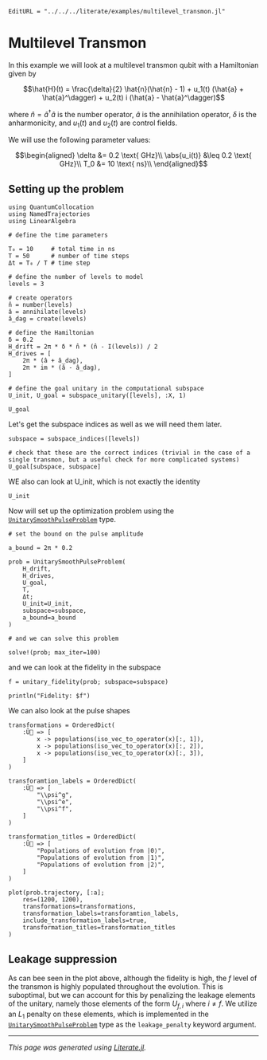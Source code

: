 ```@meta
EditURL = "../../../literate/examples/multilevel_transmon.jl"
```

# Multilevel Transmon

In this example we will look at a multilevel transmon qubit with a Hamiltonian given by

```math
\hat{H}(t) = \frac{\delta}{2} \hat{n}(\hat{n} - 1) + u_1(t) (\hat{a} + \hat{a}^\dagger) + u_2(t) i (\hat{a} - \hat{a}^\dagger)
```
where $\hat{n} = \hat{a}^\dagger \hat{a}$ is the number operator, $\hat{a}$ is the annihilation operator, $\delta$ is the anharmonicity, and $u_1(t)$ and $u_2(t)$ are control fields.

We will use the following parameter values:

```math
\begin{aligned}
\delta &= 0.2 \text{ GHz}\\
\abs{u_i(t)} &\leq 0.2 \text{ GHz}\\
T_0 &= 10 \text{ ns}\\
\end{aligned}
```

## Setting up the problem

````@example multilevel_transmon
using QuantumCollocation
using NamedTrajectories
using LinearAlgebra

# define the time parameters

T₀ = 10     # total time in ns
T = 50      # number of time steps
Δt = T₀ / T # time step

# define the number of levels to model
levels = 3

# create operators
n̂ = number(levels)
â = annihilate(levels)
â_dag = create(levels)

# define the Hamiltonian
δ = 0.2
H_drift = 2π * δ * n̂ * (n̂ - I(levels)) / 2
H_drives = [
    2π * (â + â_dag),
    2π * im * (â - â_dag),
]

# define the goal unitary in the computational subspace
U_init, U_goal = subspace_unitary([levels], :X, 1)

U_goal
````

Let's get the subspace indices as well as we will need them later.

````@example multilevel_transmon
subspace = subspace_indices([levels])

# check that these are the correct indices (trivial in the case of a single transmon, but a useful check for more complicated systems)
U_goal[subspace, subspace]
````

WE also can look at U_init, which is not exactly the identity

````@example multilevel_transmon
U_init
````

Now will set up the optimization problem using the [`UnitarySmoothPulseProblem`](@ref) type.

````@example multilevel_transmon
# set the bound on the pulse amplitude

a_bound = 2π * 0.2

prob = UnitarySmoothPulseProblem(
    H_drift,
    H_drives,
    U_goal,
    T,
    Δt;
    U_init=U_init,
    subspace=subspace,
    a_bound=a_bound
)

# and we can solve this problem

solve!(prob; max_iter=100)
````

and we can look at the fidelity in the subspace

````@example multilevel_transmon
f = unitary_fidelity(prob; subspace=subspace)

println("Fidelity: $f")
````

We can also look at the pulse shapes

````@example multilevel_transmon
transformations = OrderedDict(
    :Ũ⃗ => [
        x -> populations(iso_vec_to_operator(x)[:, 1]),
        x -> populations(iso_vec_to_operator(x)[:, 2]),
        x -> populations(iso_vec_to_operator(x)[:, 3]),
    ]
)

transforamtion_labels = OrderedDict(
    :Ũ⃗ => [
        "\\psi^g",
        "\\psi^e",
        "\\psi^f",
    ]
)

transformation_titles = OrderedDict(
    :Ũ⃗ => [
        "Populations of evolution from |0⟩",
        "Populations of evolution from |1⟩",
        "Populations of evolution from |2⟩",
    ]
)

plot(prob.trajectory, [:a];
    res=(1200, 1200),
    transformations=transformations,
    transformation_labels=transforamtion_labels,
    include_transformation_labels=true,
    transformation_titles=transformation_titles
)
````

## Leakage suppression

As can bee seen in the plot above, although the fidelity is high, the $f$ level of the transmon is highly populated throughout the evolution. This is suboptimal, but we can account for this by penalizing the leakage elements of the unitary, namely those elements of the form $U_{f, i}$ where $i \neq f$.  We utilize an $L_1$ penalty on these elements, which is implemented in the [`UnitarySmoothPulseProblem`](@ref) type as the `leakage_penalty` keyword argument.

---

*This page was generated using [Literate.jl](https://github.com/fredrikekre/Literate.jl).*


